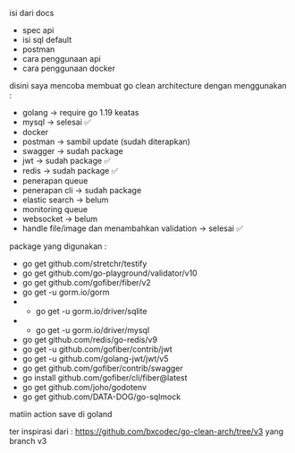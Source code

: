 isi dari docs

- spec api
- isi sql default
- postman
- cara penggunaan api
- cara penggunaan docker



disini saya mencoba membuat go clean architecture dengan menggunakan :
- golang -> require go 1.19 keatas
- mysql -> selesai ✅
- docker
- postman -> sambil update (sudah diterapkan)
- swagger -> sudah package
- jwt -> sudah package ✅
- redis -> sudah package ✅
- penerapan queue
- penerapan cli -> sudah package
- elastic search -> belum
- monitoring queue
- websocket -> belum
- handle file/image dan menambahkan validation -> selesai ✅

package yang digunakan :
- go get github.com/stretchr/testify
- go get github.com/go-playground/validator/v10
- go get github.com/gofiber/fiber/v2
- go get -u gorm.io/gorm
- - go get -u gorm.io/driver/sqlite
- - go get -u gorm.io/driver/mysql
- go get github.com/redis/go-redis/v9
- go get -u github.com/gofiber/contrib/jwt
- go get -u github.com/golang-jwt/jwt/v5
- go get github.com/gofiber/contrib/swagger
- go install github.com/gofiber/cli/fiber@latest
- go get github.com/joho/godotenv
-  go get github.com/DATA-DOG/go-sqlmock

matiin action save di goland

ter inspirasi dari : https://github.com/bxcodec/go-clean-arch/tree/v3 yang branch v3

